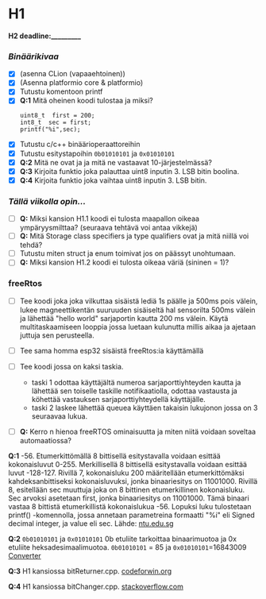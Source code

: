 # H1
**H2 deadline:_________**

### _Binäärikivaa_
- [X] (asenna CLion (vapaaehtoinen))
- [X] (Asenna platformio core & platformio)
- [X] Tutustu komentoon printf
- [X] **Q:1** Mitä oheinen koodi tulostaa ja miksi?
  ```
  uint8_t  first = 200;
  int8_t  sec = first;
  printf("%i",sec);
  ```
- [X] Tutustu c/c++ binäärioperaattoreihin
- [X] Tutustu esitystapoihin `0b01010101` ja `0x01010101`
- [X] **Q:2** Mitä ne ovat ja ja mitä ne vastaavat 10-järjestelmässä?
- [X] **Q:3** Kirjoita funktio joka palauttaa uint8 inputin 3. LSB bitin boolina.
- [X] **Q:4** Kirjoita funktio joka vaihtaa uint8 inputin 3. LSB bitin.

###  _Tällä viikolla opin..._
- [ ] **Q:** Miksi kansion H1.1 koodi ei tulosta maapallon oikeaa ympäryysmilttaa? (seuraava tehtävä voi antaa vikkejä)
- [ ] **Q:** Mitä Storage class specifiers ja type qualifiers ovat ja mitä niillä voi tehdä?
- [ ] Tutustu miten struct ja enum toimivat jos on päässyt unohtumaan.
- [ ] **Q:** Miksi kansion H1.2 koodi ei tulosta oikeaa väriä (sininen = 1)?

### freeRtos
- [ ] Tee koodi joka joka vilkuttaa sisäistä lediä 1s päälle ja 500ms pois välein, lukee magneettikentän suuruuden sisäiseltä hal sensorilta  500ms välein ja lähettää "hello world" sarjaportin kautta 200 ms välein. Käytä multitaskaamiseen looppia jossa luetaan kulunutta millis aikaa ja ajetaan juttuja sen perusteella.
- [ ] Tee sama homma esp32 sisäistä freeRtos:ia käyttämällä
- [ ] Tee koodi jossa on kaksi taskia.
    - taski 1 odottaa käyttäjältä numeroa sarjaporttiyhteyden kautta ja lähettää sen toiselle taskille notifikaatiolla, odottaa vastausta ja köhettää vastauksen sarjaporttiyhteydellä käyttäjälle. 
    - taski 2 laskee  lähettää queuea käyttäen takaisin lukujonon jossa on 3 seuraavaa lukua.
- [ ] **Q:** Kerro n hienoa freeRTOS ominaisuutta ja miten niitä voidaan soveltaa automaatiossa?




**Q:1** -56. Etumerkittömällä 8 bittisellä esitystavalla voidaan esittää kokonaisluvut 0-255. Merkillisellä 8 bittisellä esitystavalla voidaan esittää luvut -128-127. Rivillä 7, kokonaisluku 200 määritellään etumerkittömäksi kahdeksanbittiseksi kokonaisluvuksi, jonka binaariesitys on 11001000. 
Rivillä 8, esitellään sec muuttuja joka on 8 bittinen etumerkillinen kokonaisluku. Sec arvoksi asetetaan first, jonka binaariesitys on 11001000. Tämä binaari vastaa 8 bittistä etumerkillistä kokonaislukua -56. Lopuksi luku tulostetaan printf() -komennolla, jossa annetaan parametreina formaatti "%i" eli Signed decimal integer, ja value eli sec.
Lähde: [ntu.edu.sg](https://www3.ntu.edu.sg/home/ehchua/programming/java/datarepresentation.html)

**Q:2** `0b01010101` ja `0x01010101` 0b etuliite tarkoittaa binaarimuotoa ja 0x etuliite heksadesimaalimuotoa. `0b01010101` = 85 ja `0x01010101`=16843009 [Converter](https://www.rapidtables.com/convert/number/hex-to-decimal.html)

**Q:3** H1 kansiossa bitReturner.cpp. [codeforwin.org](https://codeforwin.org/2016/01/c-program-to-check-lsb-of-number.html)

**Q:4** H1 kansiossa bitChanger.cpp. [stackoverflow.com](https://stackoverflow.com/questions/47981/how-do-you-set-clear-and-toggle-a-single-bit)